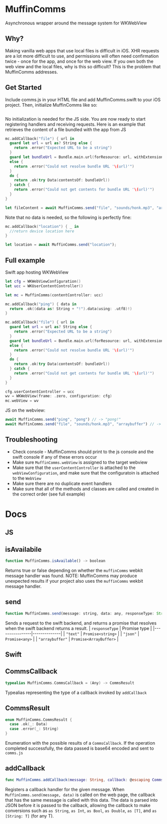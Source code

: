 # MuffinComms
Asynchronous wrapper around the message system for WKWebView

## Why?
Making vanilla web apps that use local files is difficult in iOS. XHR requests are a lot more difficult to use, and permissions will often need confirmation twice - once for the app, and once for the web view. If you own both the web view and the local files, why is this so difficult? This is the problem that MuffinComms addresses.

## Get Started
Include comms.js in your HTML file and add MuffinComms.swift to your iOS project. Then, initialize MuffinComms like so:
```swift
```
No initialization is needed for the JS side. You are now ready to start registering handlers and receiving requests. Here is an example that retrieves the content of a file bundled with the app from JS
```swift
mc.addCallback("file") { url in
  guard let url = url as? String else {
    return .error("Expected URL to be a string")
  }
  guard let bundleUrl = Bundle.main.url(forResource: url, withExtension: "", subdirectory: "site")
  else {
    return .error("Could not resolve bundle URL '\(url)'")
  }
  do {
    return .ok(try Data(contentsOf: bundleUrl))
  } catch {
    return .error("Could not get contents for bundle URL '\(url)'")
  }
}
```
```js
let fileContent = await MuffinComms.send("file", "sounds/honk.mp3", "arraybuffer"); // -> an arraybuffer containing the content of sounds/honk.mp3
```
Note that no data is needed, so the following is perfectly fine:
```swift
mc.addCallback("location") { _ in 
  //return device location here
}
```
```js
let location = await MuffinComms.send("location");
```
## Full example
Swift app hosting WKWebView
```swift
let cfg = WKWebViewConfiguration()
let ucc = WKUserContentController()

let mc = MuffinComms(contentController: ucc)

mc.addCallback("ping") { data in
  return .ok((data as! String + "!").data(using: .utf8)!)
}

mc.addCallback("file") { url in
  guard let url = url as? String else {
    return .error("Expected URL to be a string")
  }
  guard let bundleUrl = Bundle.main.url(forResource: url, withExtension: "", subdirectory: "site")
  else {
    return .error("Could not resolve bundle URL '\(url)'")
  }
  do {
    return .ok(try Data(contentsOf: bundleUrl))
  } catch {
    return .error("Could not get contents for bundle URL '\(url)'")
  }
}

cfg.userContentController = ucc
wv = WKWebView(frame: .zero, configuration: cfg)
mc.webView = wv
```
JS on the webview:
```js
await MuffinComms.send("ping", "pong") // -> "pong!"
await MuffinComms.send("file", "sounds/honk.mp3", "arraybuffer") // -> contents of `sounds/honk.mp3` as an ArrayBuffer
```

## Troubleshooting
+ Check console - MuffinComms should print to the js console and the swift console if any of these errors occur
+ Make sure `MuffinComms.webView` is assigned to the target webview
+ Make sure that the `userContentController` is attached to the `webViewConfiguration`, and make sure that the configuratoin is attached to the `WebView`
+ Make sure there are no duplicate event handlers
+ Make sure that all of the methods and classes are called and created in the correct order (see full example)

# Docs
## JS
## isAvailabile
```js
function MuffinComms.isAvailable() -> boolean
```
Returns true or false depending on whether the `muffinComms` webkit message handler was found. NOTE: MuffinComms may produce unexpected results if your project also uses the `muffinComms` wekbit message handler.

## send
```js
function MuffinComms.send(message: string, data: any, responseType: String = "text") -> Promise
```
Sends a request to the swift backend, and returns a promise that resolves when the swift backend returns a result.
| `responseType` | Promise type |
|----------------|--------------|
| `"text"`       | `Promise<string>` |
| `"json"`       | `Promise<any>` |
| `"arraybuffer"` | `Promise<ArrayBuffer>` |


## Swift
## CommsCallback
```swift
typealias MuffinComms.CommsCallback = (Any) -> CommsResult
```
Typealias representing the type of a callback invoked by `addCallback`

## CommsResult
```swift
enum MuffinComms.CommsResult {
  case .ok(_: Data)
  case .error(_: String)
}
```
Enumeration with the possible results of a `CommsCallback`. If the operation completed successfully, the data passed is base64 encoded and sent to `comms.js`

## addCallback
```swift
func MuffinComms.addCallback(message: String, callback: @escaping CommsCallback) -> Void
```
Registers a callback handler for the given message. When `MuffinComms.send(message, data)` is called on the web page, the callback that has the same message is called with this data.
The data is parsed into JSON before it is passed to the callback, allowing the callback to make conversions such as `as String`, `as Int`, `as Bool`, `as Double`, `as [T]`, and `as [String: T]` (for any T).

